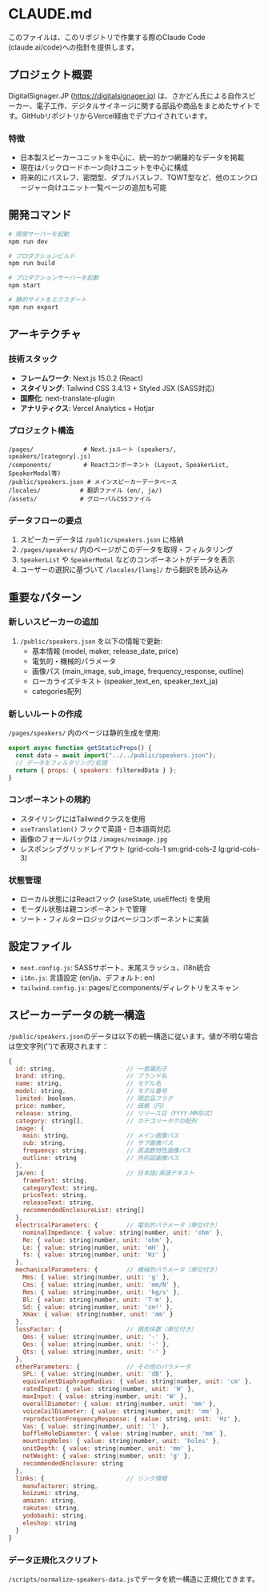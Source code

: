 # CLAUDE.md

このファイルは、このリポジトリで作業する際のClaude Code (claude.ai/code)への指針を提供します。

## プロジェクト概要

DigitalSignager.JP (https://digitalsignager.jp) は、さかどん氏による自作スピーカー、電子工作、デジタルサイネージに関する部品や商品をまとめたサイトです。GitHubリポジトリからVercel経由でデプロイされています。

### 特徴
- 日本製スピーカーユニットを中心に、統一的かつ網羅的なデータを掲載
- 現在はバックロードホーン向けユニットを中心に構成
- 将来的にバスレフ、密閉型、ダブルバスレフ、TQWT型など、他のエンクロージャー向けユニット一覧ページの追加も可能

## 開発コマンド

```bash
# 開発サーバーを起動
npm run dev

# プロダクションビルド
npm run build

# プロダクションサーバーを起動
npm start

# 静的サイトをエクスポート
npm run export
```

## アーキテクチャ

### 技術スタック
- **フレームワーク**: Next.js 15.0.2 (React)
- **スタイリング**: Tailwind CSS 3.4.13 + Styled JSX (SASS対応)
- **国際化**: next-translate-plugin
- **アナリティクス**: Vercel Analytics + Hotjar

### プロジェクト構造
```
/pages/              # Next.jsルート (speakers/, speakers/[category].js)
/components/         # Reactコンポーネント (Layout, SpeakerList, SpeakerModal等)
/public/speakers.json # メインスピーカーデータベース
/locales/           # 翻訳ファイル (en/, ja/)
/assets/            # グローバルCSSファイル
```

### データフローの要点
1. スピーカーデータは `/public/speakers.json` に格納
2. `/pages/speakers/` 内のページがこのデータを取得・フィルタリング
3. `SpeakerList` や `SpeakerModal` などのコンポーネントがデータを表示
4. ユーザーの選択に基づいて `/locales/[lang]/` から翻訳を読み込み

## 重要なパターン

### 新しいスピーカーの追加
1. `/public/speakers.json` を以下の情報で更新:
   - 基本情報 (model, maker, release_date, price)
   - 電気的・機械的パラメータ
   - 画像パス (main_image, sub_image, frequency_response, outline)
   - ローカライズテキスト (speaker_text_en, speaker_text_ja)
   - categories配列

### 新しいルートの作成
`/pages/speakers/` 内のページは静的生成を使用:
```javascript
export async function getStaticProps() {
  const data = await import("../../public/speakers.json");
  // データをフィルタリング/処理
  return { props: { speakers: filteredData } };
}
```

### コンポーネントの規約
- スタイリングにはTailwindクラスを使用
- `useTranslation()` フックで英語・日本語両対応
- 画像のフォールバックは `/images/noimage.jpg`
- レスポンシブグリッドレイアウト (grid-cols-1 sm:grid-cols-2 lg:grid-cols-3)

### 状態管理
- ローカル状態にはReactフック (useState, useEffect) を使用
- モーダル状態は親コンポーネントで管理
- ソート・フィルターロジックはページコンポーネントに実装

## 設定ファイル
- `next.config.js`: SASSサポート、末尾スラッシュ、i18n統合
- `i18n.js`: 言語設定 (en/ja、デフォルト: en)
- `tailwind.config.js`: pages/とcomponents/ディレクトリをスキャン

## スピーカーデータの統一構造

`/public/speakers.json`のデータは以下の統一構造に従います。値が不明な場合は空文字列('')で表現されます：

```javascript
{
  id: string,                    // 一意識別子
  brand: string,                 // ブランド名
  name: string,                  // モデル名
  model: string,                 // モデル番号
  limited: boolean,              // 限定品フラグ
  price: number,                 // 価格（円）
  release: string,               // リリース日（YYYY-MM形式）
  category: string[],            // カテゴリータグの配列
  image: {
    main: string,                // メイン画像パス
    sub: string,                 // サブ画像パス
    frequency: string,           // 周波数特性画像パス
    outline: string              // 外形図画像パス
  },
  ja/en: {                       // 日本語/英語テキスト
    frameText: string,
    categoryText: string,
    priceText: string,
    releaseText: string,
    recommendedEnclosureList: string[]
  },
  electricalParameters: {        // 電気的パラメータ（単位付き）
    nominalImpedance: { value: string|number, unit: 'ohm' },
    Re: { value: string|number, unit: 'ohm' },
    Le: { value: string|number, unit: 'mH' },
    fs: { value: string|number, unit: 'Hz' }
  },
  mechanicalParameters: {        // 機械的パラメータ（単位付き）
    Mms: { value: string|number, unit: 'g' },
    Cms: { value: string|number, unit: 'mm/N' },
    Rms: { value: string|number, unit: 'kg/s' },
    Bl: { value: string|number, unit: 'T-m' },
    Sd: { value: string|number, unit: 'cm²' },
    Xmax: { value: string|number, unit: 'mm' }
  },
  lossFactor: {                  // 損失係数（単位付き）
    Qms: { value: string|number, unit: '-' },
    Qes: { value: string|number, unit: '-' },
    Qts: { value: string|number, unit: '-' }
  },
  otherParameters: {             // その他のパラメータ
    SPL: { value: string|number, unit: 'dB' },
    equivalentDiaphragmRadius: { value: string|number, unit: 'cm' },
    ratedInput: { value: string|number, unit: 'W' },
    maxInput: { value: string|number, unit: 'W' },
    overallDiameter: { value: string|number, unit: 'mm' },
    voiceCoilDiameter: { value: string|number, unit: 'mm' },
    reproductionFrequencyResponse: { value: string, unit: 'Hz' },
    Vas: { value: string|number, unit: 'l' },
    baffleHoleDiameter: { value: string|number, unit: 'mm' },
    mountingHoles: { value: string|number, unit: 'holes' },
    unitDepth: { value: string|number, unit: 'mm' },
    netWeight: { value: string|number, unit: 'g' },
    recommendedEnclosure: string
  },
  links: {                       // リンク情報
    manufacturer: string,
    koizumi: string,
    amazon: string,
    rakuten: string,
    yodobashi: string,
    eleshop: string
  }
}
```

### データ正規化スクリプト
`/scripts/normalize-speakers-data.js`でデータを統一構造に正規化できます。